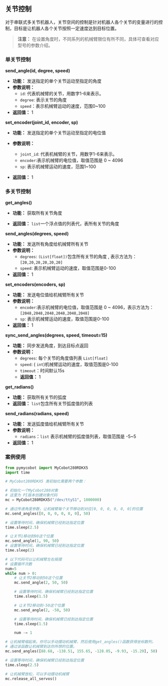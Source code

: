 
## 关节控制

对于串联式多关节机器人，关节空间的控制是针对机器人各个关节的变量进行的控制，目标是让机器人各个关节按照一定速度达到目标位置。

> **注意：** 在设置角度时，不同系列的机械臂限位有所不同，具体可查看对应型号的参数介绍。


### 单关节控制

**send_angle(id, degree, speed)**

- **功能：** 发送指定的单个关节运动至指定的角度
- **参数说明：**
  - `id`: 代表机械臂的关节，用数字1-6来表示。
  - `degree`: 表示关节的角度
  - `speed`：表示机械臂运动的速度，范围0~100
- **返回值：** 1

**set_encoder(joint_id, encoder, sp)**

- **功能：** 发送指定的单个关节运动至指定的电位值
- **参数说明：**
  
  - `joint_id`: 代表机械臂的关节，用数字1-6来表示。
  - `encoder`:表示机械臂的电位值，取值范围是 0 ~ 4096
  - `sp`: 表示机械臂运动的速度，范围1~100
- **返回值：** 1

### 多关节控制

**get_angles()** 

- **功能：** 获取所有关节角度

- **返回值：** `list`一个浮点值的列表代，表所有关节的角度

**send_angles(degrees, speed)**

- **功能：**  发送所有角度给机械臂所有关节
- **参数说明：**
  - `degrees`: `(List[float])`包含所有关节的角度 , 表示方法为：`[20,20,20,20,20,20]`
  - `speed`: 表示机械臂运动的速度，取值范围是0-100
- **返回值：** 1

**set_encoders(encoders, sp)**

- **功能：** 发送电位值给机械臂所有关节
- **参数说明：**
  - `encoder`:表示机械臂的电位值，取值范围是 0 ~ 4096，表示方法为：`[2048,2048,2048,2048,2048,2048]`
  - `sp`: 表示机械臂运动的速度，取值范围是0-100
- **返回值：** 1

**sync_send_angles(degrees, speed, timeout=15)**

- **功能：** 同步发送角度，到达目标点返回
- **参数说明：**
  - `degrees`: 每个关节的角度值列表 `List[float]`
  - `speed`: ( `int`)机械臂运动的速度，取值范围是0-100
  - `timeout`：时间默认15s
  - **返回值：** 1

**get_radians()**

- **功能：** 获取所有关节的弧度
- **返回值：** `list`包含所有关节弧度值的列表

**send_radians(radians, speed)**

- **功能：** 发送弧度值给机械臂所有关节
- **参数说明：**
  - `radians`：`list` 表示机械臂的弧度值列表，取值范围是 -5~5
- **返回值：** 1

### 案例使用

```python
from pymycobot import MyCobot280RDKX5
import time

# MyCobot280RDKX5 类初始化需要两个参数：

# 初始化一个MyCobot280对象
# 这里为 PI版本创建对象代码
mc = MyCobot280RDKX5("/dev/ttyS1", 1000000)

# 通过传递角度参数，让机械臂每个关节移动到对应[0, 0, 0, 0, 0, 0]的位置
mc.send_angles([0, 0, 0, 0, 0, 0], 50)

# 设置等待时间，确保机械臂已经到达指定位置
time.sleep(2.5)

# 让关节1移动到90这个位置
mc.send_angle(1, 90, 50)
# 设置等待时间，确保机械臂已经到达指定位置
time.sleep(2)

# 以下代码可以让机械臂左右摇摆
# 设置循环次数
num=5
while num > 0:
    # 让关节2移动到50这个位置
    mc.send_angle(2, 50, 50)

    # 设置等待时间，确保机械臂已经到达指定位置
    time.sleep(1.5)

    # 让关节2移动到-50这个位置
    mc.send_angle(2, -50, 50)

    # 设置等待时间，确保机械臂已经到达指定位置
    time.sleep(1.5)

    num -= 1

# 让机械臂缩起来。你可以手动摆动机械臂，然后使用get_angles()函数获得坐标数列，
# 通过该函数让机械臂到达你所想的位置。
mc.send_angles([88.68, -138.51, 155.65, -128.05, -9.93, -15.29], 50)

# 设置等待时间，确保机械臂已经到达指定位置
time.sleep(2.5)

# 让机械臂放松，可以手动摆动机械臂
mc.release_all_servos()
```



